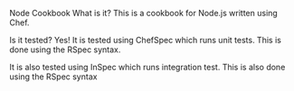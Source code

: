 Node Cookbook
What is it?
This is a cookbook for Node.js written using Chef.

Is it tested?
Yes! It is tested using ChefSpec which runs unit tests. This is done using the RSpec syntax.

It is also tested using InSpec which runs integration test. This is also done using the RSpec syntax
